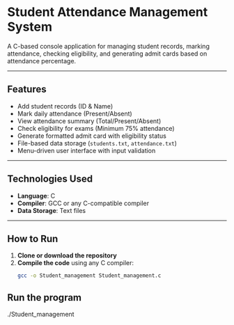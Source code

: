 # Student Attendance Management System

A C-based console application for managing student records, marking attendance, checking eligibility, and generating admit cards based on attendance percentage.

---

## Features

-  Add student records (ID & Name)
-  Mark daily attendance (Present/Absent)
-  View attendance summary (Total/Present/Absent)
-  Check eligibility for exams (Minimum 75% attendance)
-  Generate formatted admit card with eligibility status
-  File-based data storage (`students.txt`, `attendance.txt`)
-  Menu-driven user interface with input validation

---

## Technologies Used

- **Language**: C
- **Compiler**: GCC or any C-compatible compiler
- **Data Storage**: Text files

---

## How to Run

1. **Clone or download the repository**  
2. **Compile the code** using any C compiler:
   ```bash
   gcc -o Student_management Student_management.c

## Run the  program

./Student_management
